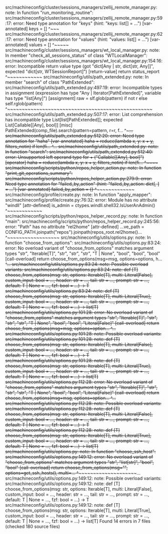 src/machineconfig/cluster/sessions_managers/zellij_remote_manager.py: note: In function "run_monitoring_routine":
src/machineconfig/cluster/sessions_managers/zellij_remote_manager.py:59:17: error:
Need type annotation for "keys" (hint: "keys: list[<type>] = ...") 
[var-annotated]
                    keys = []
                    ^~~~
src/machineconfig/cluster/sessions_managers/zellij_remote_manager.py:62:17: error:
Need type annotation for "values" (hint: "values: list[<type>] = ...") 
[var-annotated]
                    values = []
                    ^~~~~~
src/machineconfig/cluster/sessions_managers/wt_local_manager.py: note: In member "check_all_sessions_status" of class "WTLocalManager":
src/machineconfig/cluster/sessions_managers/wt_local_manager.py:154:16: error:
Incompatible return value type (got "dict[Any | str, dict[str, Any]]", expected
"dict[str, WTSessionReport]")  [return-value]
            return status_report
                   ^~~~~~~~~~~~~
src/machineconfig/utils/path_extended.py: note: In member "search" of class "PathExtended":
src/machineconfig/utils/path_extended.py:497:19: error: Incompatible types in
assignment (expression has type "Any | Iterator[PathExtended]", variable has
type "list[Any]")  [assignment]
                raw = slf.glob(pattern) if not r else self.rglob(pattern)
                      ^~~~~~~~~~~~~~~~~~~~~~~~~~~~~~~~~~~~~~~~~~~~~~~~~~~
src/machineconfig/utils/path_extended.py:507:17: error: List comprehension has
incompatible type List[list[PathExtended]]; expected List[Callable[[Any], bool]]
 [misc]
                    PathExtended(comp_file).search(pattern=pattern, r=r, f...
                    ^~~~~~~~~~~~~~~~~~~~~~~~~~~~~~~~~~~~~~~~~~~~~~~~~~~~~~...
src/machineconfig/utils/path_extended.py:512:20: error: Need type annotation
for "haha"  [var-annotated]
                haha = reduce(lambda x, y: x + y, filters_notin) if len(fi...
                       ^~~~~~~~~~~~~~~~~~~~~~~~~~~~~~~~~~~~~~~~~~~~~~~~~~~...
src/machineconfig/utils/path_extended.py: note: In function "search":
src/machineconfig/utils/path_extended.py:512:40: error: Unsupported left
operand type for + ("Callable[[Any], bool]")  [operator]
                haha = reduce(lambda x, y: x + y, filters_notin) if len(fi...
                                           ^~~~~
src/machineconfig/scripts/python/repos_helper_action.py: note: In function "print_git_operations_summary":
src/machineconfig/scripts/python/repos_helper_action.py:279:9: error: Need type
annotation for "failed_by_action" (hint:
"failed_by_action: dict[<type>, <type>] = ...")  [var-annotated]
            failed_by_action = {}
            ^~~~~~~~~~~~~~~~
src/machineconfig/profile/create.py: note: In function "apply_mapper":
src/machineconfig/profile/create.py:76:32: error: Module has no attribute
"windll"  [attr-defined]
                        is_admin = ctypes.windll.shell32.IsUserAnAdmin()
                                   ^~~~~~~~~~~~~
src/machineconfig/scripts/python/repos_helper_record.py: note: In function "main":
src/machineconfig/scripts/python/repos_helper_record.py:245:56: error: "Path"
has no attribute "rel2home"  [attr-defined]
    ...ve_path = CONFIG_PATH.joinpath("repos").joinpath(repos_root.rel2home()...
                                                        ^~~~~~~~~~~~~~~~~~~
src/machineconfig/utils/options.py: note: In function "choose_from_options":
src/machineconfig/utils/options.py:83:24: error: No overload variant of
"choose_from_options" matches argument types "str", "Iterable[T]", "str", "str",
"str", "T | None", "bool", "bool", "bool"  [call-overload]
                    return choose_from_options(msg=msg, options=options, h...
                           ^~~~~~~~~~~~~~~~~~~~~~~~~~~~~~~~~~~~~~~~~~~~~~~...
src/machineconfig/utils/options.py:83:24: note: Possible overload variants:
src/machineconfig/utils/options.py:83:24: note:     def [T] choose_from_options(msg: str, options: Iterable[T], multi: Literal[False], custom_input: bool = ..., header: str = ..., tail: str = ..., prompt: str = ..., default: T | None = ..., fzf: bool = ...) -> T
src/machineconfig/utils/options.py:83:24: note:     def [T] choose_from_options(msg: str, options: Iterable[T], multi: Literal[True], custom_input: bool = ..., header: str = ..., tail: str = ..., prompt: str = ..., default: T | None = ..., fzf: bool = ...) -> list[T]
src/machineconfig/utils/options.py:101:28: error: No overload variant of
"choose_from_options" matches argument types "str", "Iterable[T]", "str", "str",
"str", "T | None", "bool", "bool", "Literal[False]"  [call-overload]
                        return choose_from_options(msg=msg, options=option...
                               ^~~~~~~~~~~~~~~~~~~~~~~~~~~~~~~~~~~~~~~~~~~...
src/machineconfig/utils/options.py:101:28: note: Possible overload variants:
src/machineconfig/utils/options.py:101:28: note:     def [T] choose_from_options(msg: str, options: Iterable[T], multi: Literal[False], custom_input: bool = ..., header: str = ..., tail: str = ..., prompt: str = ..., default: T | None = ..., fzf: bool = ...) -> T
src/machineconfig/utils/options.py:101:28: note:     def [T] choose_from_options(msg: str, options: Iterable[T], multi: Literal[True], custom_input: bool = ..., header: str = ..., tail: str = ..., prompt: str = ..., default: T | None = ..., fzf: bool = ...) -> list[T]
src/machineconfig/utils/options.py:112:28: error: No overload variant of
"choose_from_options" matches argument types "str", "Iterable[T]", "str", "str",
"str", "T | None", "bool", "bool", "Literal[False]"  [call-overload]
                        return choose_from_options(msg=msg, options=option...
                               ^~~~~~~~~~~~~~~~~~~~~~~~~~~~~~~~~~~~~~~~~~~...
src/machineconfig/utils/options.py:112:28: note: Possible overload variants:
src/machineconfig/utils/options.py:112:28: note:     def [T] choose_from_options(msg: str, options: Iterable[T], multi: Literal[False], custom_input: bool = ..., header: str = ..., tail: str = ..., prompt: str = ..., default: T | None = ..., fzf: bool = ...) -> T
src/machineconfig/utils/options.py:112:28: note:     def [T] choose_from_options(msg: str, options: Iterable[T], multi: Literal[True], custom_input: bool = ..., header: str = ..., tail: str = ..., prompt: str = ..., default: T | None = ..., fzf: bool = ...) -> list[T]
src/machineconfig/utils/options.py: note: In function "choose_ssh_host":
src/machineconfig/utils/options.py:149:12: error: No overload variant of
"choose_from_options" matches argument types "str", "list[str]", "bool", "bool" 
[call-overload]
        return choose_from_options(msg="", options=get_ssh_hosts(), multi=...
               ^~~~~~~~~~~~~~~~~~~~~~~~~~~~~~~~~~~~~~~~~~~~~~~~~~~~~~~~~~~...
src/machineconfig/utils/options.py:149:12: note: Possible overload variants:
src/machineconfig/utils/options.py:149:12: note:     def [T] choose_from_options(msg: str, options: Iterable[T], multi: Literal[False], custom_input: bool = ..., header: str = ..., tail: str = ..., prompt: str = ..., default: T | None = ..., fzf: bool = ...) -> T
src/machineconfig/utils/options.py:149:12: note:     def [T] choose_from_options(msg: str, options: Iterable[T], multi: Literal[True], custom_input: bool = ..., header: str = ..., tail: str = ..., prompt: str = ..., default: T | None = ..., fzf: bool = ...) -> list[T]
Found 14 errors in 7 files (checked 180 source files)
